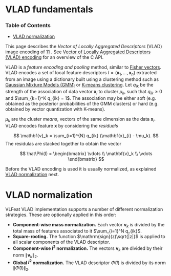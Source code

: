 # VLAD fundamentals

### Table of Contents

- [VLAD normalization](https://www.vlfeat.org/api/vlad-fundamentals.html#vlad-normalization)

This page describes the *Vector of Locally Aggregated Descriptors* (VLAD) image encoding of [11](https://www.vlfeat.org/api/citelist.html#CITEREF_jegou10aggregating) . See [Vector of Locally Aggregated Descriptors (VLAD) encoding](https://www.vlfeat.org/api/vlad.html) for an overview of the C API.

VLAD is a *feature encoding and pooling* method, similar to [Fisher vectors](https://www.vlfeat.org/api/fisher.html). VLAD encodes a set of local feature descriptors $I=(\mathbf{x}_1,\dots,\mathbf{x}_n)$ extracted from an image using a dictionary built using a clustering method such as [Gaussian Mixture Models (GMM)](https://www.vlfeat.org/api/gmm.html) or [K-means clustering](https://www.vlfeat.org/api/kmeans.html). Let $q_{ik}$ be the strength of the association of data vector $\mathbf{x}_i$ to cluster $\mu_k$, such that $q_{ik} \geq 0$ and $\sum_{k=1}^K q_{ik} = 1$. The association may be either soft (e.g. obtained as the posterior probabilities of the GMM clusters) or hard (e.g. obtained by vector quantization with K-means).

$\mu_k$ are the cluster *means*, vectors of the same dimension as the data $\mathbf{x}_i$. VLAD encodes feature $\mathbf{x}$ by considering the *residuals*

$$
\mathbf{v}_k = \sum_{i=1}^{N} q_{ik} (\mathbf{x}_{i} - \mu_k).
$$
The residulas are stacked together to obtain the vector

$$
\hat\Phi(I) = \begin{bmatrix} \vdots \\ \mathbf{v}_k \\ \vdots \end{bmatrix}
$$

Before the VLAD encoding is used it is usually normalized, as explained [VLAD normalization](https://www.vlfeat.org/api/vlad-fundamentals.html#vlad-normalization) next.

# VLAD normalization

VLFeat VLAD implementation supports a number of different normalization strategies. These are optionally applied in this order:

- **Component-wise mass normalization.** Each vector $\mathbf{v}_k$ is divided by the total mass of features associated to it $\sum_{i=1}^N q_{ik}$.
- **Square-rooting.** The function $\mathrm{sign}(z)\sqrt{|z|}$ is applied to all scalar components of the VLAD descriptor.
- **Component-wise $l^2$ normalization.** The vectors $\mathbf{v}_k$ are divided by their norm $\|\mathbf{v}_k\|_2$.
- **Global $l^2$ normalization.** The VLAD descriptor $\hat\Phi(I)$ is divided by its norm $\|\hat\Phi(I)\|_2$.